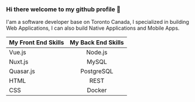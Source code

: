 ### Hi there welcome to my github profile 👋

I'am a software developer base on Toronto Canada, I specialized in building Web Applications, I can also build Native Applications and Mobile Apps.

| My Front End Skills      | My Back End Skills |
| ------------------------ | :----------------: |
| Vue.js                   | Node.js            |
| Nuxt.js                  | MySQL              |
| Quasar.js                | PostgreSQL         |
| HTML                     | REST               |
| CSS                      | Docker             |

<!--
**marvenwilsons/marvenwilsons** is a ✨ _special_ ✨ repository because its `README.md` (this file) appears on your GitHub profile.

Here are some ideas to get you started:

- 🔭 I’m currently working on ...
- 🌱 I’m currently learning ...
- 👯 I’m looking to collaborate on ...
- 🤔 I’m looking for help with ...
- 💬 Ask me about ...
- 📫 How to reach me: ...
- 😄 Pronouns: ...
- ⚡ Fun fact: ...
-->
